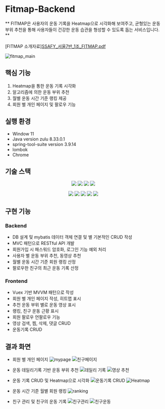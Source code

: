 # Fitmap-Backend
** FITMAP은 사용자의 운동 기록을 Heatmap으로 시각화해 보여주고, 균형있는 운동 부위 추천을 통해 사용자들이 건강한 운동 습관을 형성할 수 있도록 돕는 서비스입니다. ** <br>
<br>
[FITMAP 소개자료][SSAFY_서울7반_1조_FITMAP.pdf](https://github.com/YuyeonHan/Fitmap-Backend/files/8986379/SSAFY_.7._1._FITMAP.pdf)

![fitmap_main](https://user-images.githubusercontent.com/83811753/175043224-25522a43-b5d2-4a99-a2ea-f5cdf6c8dae4.png)<br>
<!--FITMAP is a service that helps users to build their healthy exercise habits through visualizing their daily exercise records as a heatmap, and recommending daily workout parts.<br>-->




## 핵심 기능
1. Heatmap을 통한 운동 기록 시각화<br>
2. 알고리즘에 의한 운동 부위 추천<br>
3. 월별 운동 시간 기준 랭킹 제공<br>
4. 회원 별 개인 페이지 및 팔로우 기능<br>

## 실행 환경
- Window 11
- Java version  zulu 8.33.0.1
- spring-tool-suite version 3.9.14
- lombok
- Chrome

## 기술 스택
<p align="center">
<img src="https://img.shields.io/badge/java-007396?style=for-the-badge&logo=java&logoColor=white">
<img src="https://img.shields.io/badge/spring-6DB33F?style=for-the-badge&logo=spring&logoColor=white">
<img src="https://img.shields.io/badge/springboot-6DB33F?style=for-the-badge&logo=springboot&logoColor=white">
<img src="https://img.shields.io/badge/mysql-4479A1?style=for-the-badge&logo=mysql&logoColor=white">
</p>
<p align = "center">
<img src="https://img.shields.io/badge/javascript-F7DF1E?style=for-the-badge&logo=javascript&logoColor=black">
<img src="https://img.shields.io/badge/vue.js-4FC08D?style=for-the-badge&logo=vue.js&logoColor=white">
<img src="https://img.shields.io/badge/html-E34F26?style=for-the-badge&logo=html5&logoColor=white">
<img src="https://img.shields.io/badge/css-1572B6?style=for-the-badge&logo=css3&logoColor=white">
<img src="https://img.shields.io/badge/git-F05032?style=for-the-badge&logo=git&logoColor=white">
</p>


## 구현 기능

### Backend

- DB 설계 및 mybatis 데이터 객체 연결 및 별 기본적인 CRUD 작성
- MVC 패턴으로 RESTful API 개발
- 회원가입 시 패스워드 암호화, 로그인 기능 예외 처리
- 사용자 별 운동 부위 추천, 동영상 추천
- 월별 운동 시간 기준 회원 랭킹 산정
- 팔로우한 친구의 최근 운동 기록 산정

### Frontend

- Vuex 기반 MVVM 패턴으로 작성
- 회원 별 개인 페이지 작성, 히트맵 표시
- 추천 운동 부위 별로 운동 영상 표시
- 랭킹, 친구 운동 근황 표시
- 회원 팔로우 언팔로우 기능
- 영상 검색, 찜, 삭제, 댓글 CRUD
- 운동기록 CRUD

## 결과 화면
- 회원 별 개인 페이지 
![mypage](https://user-images.githubusercontent.com/83811753/175809637-4e41fbe4-1f36-46fd-827f-c6531f83fa32.png)
![친구페이지](https://user-images.githubusercontent.com/83811753/175809636-1f65d62b-75d5-4792-8748-b9c40bb78c4c.png)

- 운동 데일리기록 기반 운동 부위 추천
![데일리 기록](https://user-images.githubusercontent.com/83811753/175809283-047b558b-c3e5-48ef-adf1-859f0ce02933.png)
![영상 추천](https://user-images.githubusercontent.com/83811753/175809315-168803a4-c159-4234-b815-4fb84cfc882b.png)

- 운동 기록 CRUD 및 Heatmap으로 시각화
![운동기록 CRUD](https://user-images.githubusercontent.com/83811753/175809439-6a14233d-5e91-456f-876b-b8bc6b1dbde1.png)
![Heatmap](https://user-images.githubusercontent.com/83811753/175809441-90138358-cc3c-4a6b-a46e-b729935e4cad.png)

- 운동 시간 기준 월별 회원 랭킹
![ranking](https://user-images.githubusercontent.com/83811753/175809527-5d71bb05-783f-49a2-9e59-61dfb1a5a437.png)

- 친구 관리 및 친구의 운동 기록 
![친구관리](https://user-images.githubusercontent.com/83811753/175809533-39b7b979-1cc3-4866-bdff-4a2922dde0d5.png)
![친구운동](https://user-images.githubusercontent.com/83811753/175809529-31eb66a9-18af-48ed-ac03-289c6f9f7219.png)
